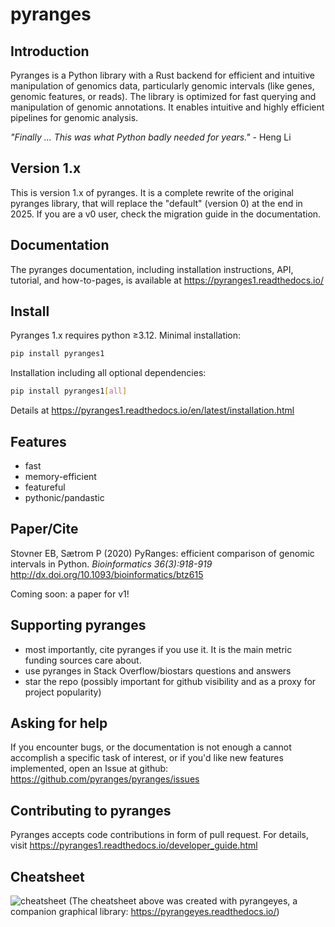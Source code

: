 # pyranges

## Introduction

Pyranges is a Python library with a Rust backend for efficient and intuitive manipulation of genomics data,
particularly genomic intervals (like genes, genomic features, or reads).
The library is optimized for fast querying and manipulation of genomic annotations.
It enables intuitive and highly efficient pipelines for genomic analysis.

*"Finally ... This was what Python badly needed for years."* - Heng Li

## Version 1.x
This is version 1.x of pyranges. It is a complete rewrite of the original pyranges library, 
that will replace the "default" (version 0) at the end in 2025. If you are a v0 user, check the migration guide 
in the documentation.

## Documentation

The pyranges documentation, including installation instructions, API, tutorial, and how-to-pages, is 
available at https://pyranges1.readthedocs.io/

## Install

Pyranges 1.x requires python ≥3.12. Minimal installation: 

```bash
pip install pyranges1
```

Installation including all optional dependencies:

```bash
pip install pyranges1[all]
```

Details at https://pyranges1.readthedocs.io/en/latest/installation.html


## Features

  - fast
  - memory-efficient
  - featureful
  - pythonic/pandastic

## Paper/Cite

Stovner EB, Sætrom P (2020) PyRanges: efficient comparison of genomic intervals in Python. 
*Bioinformatics 36(3):918-919*  http://dx.doi.org/10.1093/bioinformatics/btz615

Coming soon: a paper for v1!

## Supporting pyranges

  - most importantly, cite pyranges if you use it. It is the main metric funding sources care about.
  - use pyranges in Stack Overflow/biostars questions and answers
  - star the repo (possibly important for github visibility and as a proxy for project popularity)

## Asking for help

If you encounter bugs, or the documentation is not enough a cannot accomplish a specific task of interest, 
or if you'd like new features implemented, open an Issue at github: https://github.com/pyranges/pyranges/issues

## Contributing to pyranges

Pyranges accepts code contributions in form of pull request. 
For details, visit https://pyranges1.readthedocs.io/developer_guide.html

## Cheatsheet
![cheatsheet](https://raw.githubusercontent.com/pyranges/pyrangeyes/for_pyranges1_1/images/pyranges_cheatsheet.png)
(The cheatsheet above was created with pyrangeyes, a companion graphical library:  https://pyrangeyes.readthedocs.io/)





